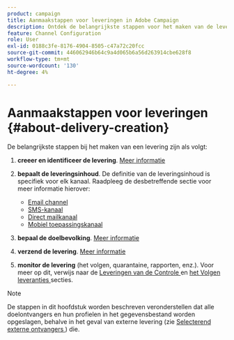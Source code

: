 ```yaml
---
product: campaign
title: Aanmaakstappen voor leveringen in Adobe Campaign
description: Ontdek de belangrijkste stappen voor het maken van de levering in Adobe Campaign
feature: Channel Configuration
role: User
exl-id: 0188c3fe-8176-4904-8505-c47a72c20fcc
source-git-commit: 446062946b64c9a4d065b6a56d263914cbe628f8
workflow-type: tm+mt
source-wordcount: '130'
ht-degree: 4%

---
```


# Aanmaakstappen voor leveringen {#about-delivery-creation}

De belangrijkste stappen bij het maken van een levering zijn als volgt:

1. **creeer en identificeer de levering**. [Meer informatie](steps-create-and-identify-the-delivery.md)

1. **bepaalt de leveringsinhoud**. De definitie van de leveringsinhoud is specifiek voor elk kanaal. Raadpleeg de desbetreffende sectie voor meer informatie hierover:

   * [Email channel](defining-the-email-content.md)
   * [SMS-kanaal](sms-create.md#defining-the-sms-content)
   * [Direct mailkanaal](defining-the-direct-mail-content.md)
   * [Mobiel toepassingskanaal](about-mobile-app-channel.md)

1. **bepaal de doelbevolking**. [Meer informatie](steps-defining-the-target-population.md)

1. **verzend de levering**. [Meer informatie](steps-sending-the-delivery.md)

1. **monitor de levering** (het volgen, quarantaine, rapporten, enz.). Voor meer op dit, verwijs naar de [ Leveringen van de Controle ](about-delivery-monitoring.md) en [ het Volgen leveranties ](about-message-tracking.md) secties.

>[!NOTE]
>
>De stappen in dit hoofdstuk worden beschreven veronderstellen dat alle doelontvangers en hun profielen in het gegevensbestand worden opgeslagen, behalve in het geval van externe levering (zie [ Selecterend externe ontvangers ](steps-defining-the-target-population.md#selecting-external-recipients)) die.
